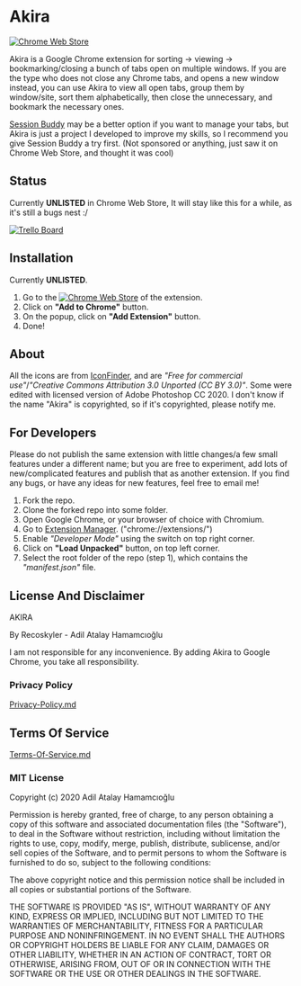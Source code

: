 # Akira

[![Chrome Web Store](https://img.shields.io/chrome-web-store/v/aibadljmbjbjogomfgkoaoaighnmdghp?label=Chrome%20Web%20Store)](https://chrome.google.com/webstore/detail/akira/aibadljmbjbjogomfgkoaoaighnmdghp)

Akira is a Google Chrome extension for sorting -> viewing -> bookmarking/closing a bunch of tabs open on multiple windows. If you are the type who does not close any Chrome tabs, and opens a new window instead, you can use Akira to view all open tabs, group them by window/site, sort them alphabetically, then close the unnecessary, and bookmark the necessary ones.

[Session Buddy](https://chrome.google.com/webstore/detail/session-buddy/edacconmaakjimmfgnblocblbcdcpbko) may be a better option if you want to manage your tabs, but Akira is just a project I developed to improve my skills, so I recommend you give Session Buddy a try first. (Not sponsored or anything, just saw it on Chrome Web Store, and thought it was cool)

## Status

Currently **UNLISTED** in Chrome Web Store, It will stay like this for a while, as it's still a bugs nest :/

[![Trello Board](https://img.shields.io/badge/Trello%20Board-Akira-blue)](https://trello.com/b/ZJ3Vsw7h/akira)

## Installation

Currently **UNLISTED**.

1. Go to the [![Chrome Web Store](https://img.shields.io/chrome-web-store/v/aibadljmbjbjogomfgkoaoaighnmdghp?label=Chrome%20Web%20Store)](https://chrome.google.com/webstore/detail/akira/aibadljmbjbjogomfgkoaoaighnmdghp) of the extension.
2. Click on **"Add to Chrome"** button.
3. On the popup, click on **"Add Extension"** button.
4. Done!

## About

All the icons are from [IconFinder](https://www.iconfinder.com/), and are *"Free for commercial use"*/*"Creative Commons Attribution 3.0 Unported (CC BY 3.0)"*. Some were edited with licensed version of Adobe Photoshop CC 2020. I don't know if the name "Akira" is copyrighted, so if it's copyrighted, please notify me.

## For Developers

Please do not publish the same extension with little changes/a few small features under a different name; but you are free to experiment, add lots of new/complicated features and publish that as another extension. If you find any bugs, or have any ideas for new features, feel free to email me!

1. Fork the repo.
2. Clone the forked repo into some folder.
3. Open Google Chrome, or your browser of choice with Chromium.
4. Go to [Extension Manager](chrome://extensions/). ("chrome://extensions/")
5. Enable *"Developer Mode"* using the switch on top right corner.
6. Click on **"Load Unpacked"** button, on top left corner.
7. Select the root folder of the repo (step 1), which contains the *"manifest.json"* file.

## License And Disclaimer

AKIRA

By Recoskyler - Adil Atalay Hamamcıoğlu

I am not responsible for any inconvenience. By adding Akira to Google Chrome, you take all responsibility.

### Privacy Policy

[Privacy-Policy.md](../Akira/privacy-policy.md)

## Terms Of Service

[Terms-Of-Service.md](../Akira/terms-of-service.md)

### MIT License

Copyright (c) 2020 Adil Atalay Hamamcıoğlu

Permission is hereby granted, free of charge, to any person obtaining a copy
of this software and associated documentation files (the "Software"), to deal
in the Software without restriction, including without limitation the rights
to use, copy, modify, merge, publish, distribute, sublicense, and/or sell
copies of the Software, and to permit persons to whom the Software is
furnished to do so, subject to the following conditions:

The above copyright notice and this permission notice shall be included in all
copies or substantial portions of the Software.

THE SOFTWARE IS PROVIDED "AS IS", WITHOUT WARRANTY OF ANY KIND, EXPRESS OR
IMPLIED, INCLUDING BUT NOT LIMITED TO THE WARRANTIES OF MERCHANTABILITY,
FITNESS FOR A PARTICULAR PURPOSE AND NONINFRINGEMENT. IN NO EVENT SHALL THE
AUTHORS OR COPYRIGHT HOLDERS BE LIABLE FOR ANY CLAIM, DAMAGES OR OTHER
LIABILITY, WHETHER IN AN ACTION OF CONTRACT, TORT OR OTHERWISE, ARISING FROM,
OUT OF OR IN CONNECTION WITH THE SOFTWARE OR THE USE OR OTHER DEALINGS IN THE
SOFTWARE.
